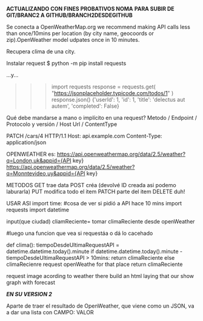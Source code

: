 **ACTUALIZANDO CON FINES PROBATIVOS NOMA**
**PARA SUBIR DE GIT/BRANC2 A GITHUB/BRANCH2DESDEGITHUB**

Se conecta a OpenWeatherMap.org
 we recommend making API calls less than once/10mins per location (by city name, geocoords or zip).OpenWeather model udpates once in 10 minutes.

Recupera clima de una city.

Instalar request
 $ python -m pip install requests

...y...

 >>> import requests
 >>> response = requests.get( "https://jsonplaceholder.typicode.com/todos/1" )
 >>> response.json()
     {'userId': 1, 'id': 1, 'title': 'delectus aut autem', 'completed': False}

Qué debe mandarse a mano o implícito en una request?
 Metodo / Endpoint / Protocolo y versión / Host Url / ContentType

  PATCH /cars/4 HTTP/1.1
  Host: api.example.com
  Content-Type: application/json

OPENWEATHER es:
 https://api.openweathermap.org/data/2.5/weather?q=London,uk&appid={API key}
 https://api.openweathermap.org/data/2.5/weather?q=Monntevideo,uy&appid={API key}

METODOS
 GET trae data
 POST créa (devolvé ID creada asi podemo laburarla)
 PUT modifica todo el item
 PATCH parte del item
 DELETE duh!


USAR ASI
 import time: #cosa de ver si pidió a API hace 10 mins
 import requests
 import datetime

 input(que ciudad)
 cliamReciente= tomar climaReciente desde openWeather

 #luego una funcion que vea si requestáa o dá lo cacehado

 def clima():
   tiempoDesdeUltimaRequestAPI = datetime.datetime.today().minute
   if datetime.datetime.today().minute - tiempoDesdeUltimaRequestAPI > 10mins:
     return climaReciente
   else 
     climaRecienre request openWeathe for that place
     return climaReciente

 request image acording to weather there
 build an html laying that our
 show graph with forecast


***EN SU VERSION 2***

 Aparte de traer el resultado de OpenWeather, que viene como un JSON, va a dar una lista con CAMPO: VALOR




